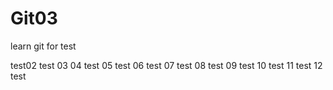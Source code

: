 # Git03

learn git for test


test02
test 03
04 test
05 test
06 test
07 test
08 test
09 test
10 test
11 test
12 test



































































































































































































